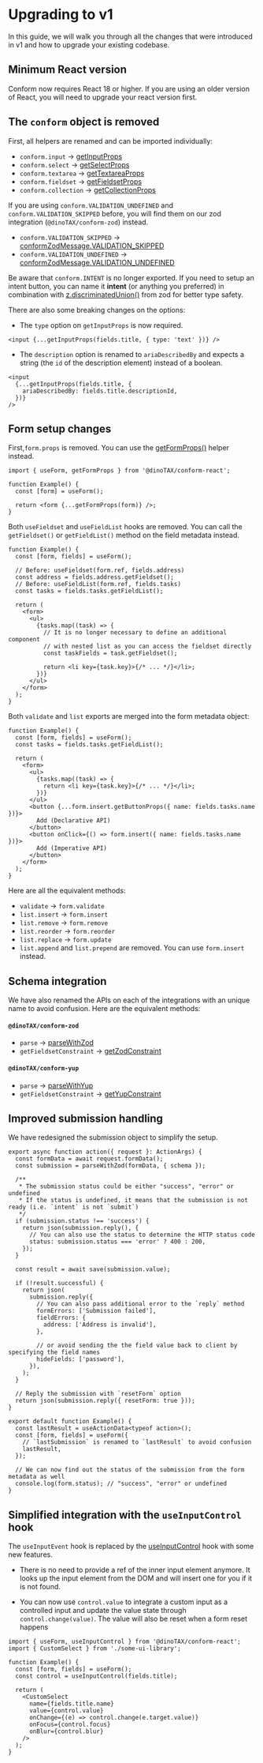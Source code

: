 # Upgrading to v1

In this guide, we will walk you through all the changes that were introduced in v1 and how to upgrade your existing codebase.

## Minimum React version

Conform now requires React 18 or higher. If you are using an older version of React, you will need to upgrade your react version first.

## The `conform` object is removed

First, all helpers are renamed and can be imported individually:

- `conform.input` -> [getInputProps](./api/react/getInputProps.md)
- `conform.select` -> [getSelectProps](./api/react/getSelectProps.md)
- `conform.textarea` -> [getTextareaProps](./api/react/getTextareaProps.md)
- `conform.fieldset` -> [getFieldsetProps](./api/react/getFieldsetProps.md)
- `conform.collection` -> [getCollectionProps](./api/react/getCollectionProps.md)

If you are using `conform.VALIDATION_UNDEFINED` and `conform.VALIDATION_SKIPPED` before, you will find them on our zod integration (`@dinoTAX/conform-zod`) instead.

- `conform.VALIDATION_SKIPPED` -> [conformZodMessage.VALIDATION_SKIPPED](./api/zod/conformZodMessage.md#conformzodmessagevalidation_skipped)
- `conform.VALIDATION_UNDEFINED` -> [conformZodMessage.VALIDATION_UNDEFINED](./api/zod/conformZodMessage.md#conformzodmessagevalidation_undefined)

Be aware that `conform.INTENT` is no longer exported. If you need to setup an intent button, you can name it **intent** (or anything you preferred) in combination with [z.discriminatedUnion()](https://zod.dev/?id=discriminated-unions) from zod for better type safety.

There are also some breaking changes on the options:

- The `type` option on `getInputProps` is now required.

```tsx
<input {...getInputProps(fields.title, { type: 'text' })} />
```

- The `description` option is renamed to `ariaDescribedBy` and expects a string (the `id` of the description element) instead of a boolean.

```tsx
<input
  {...getInputProps(fields.title, {
    ariaDescribedBy: fields.title.descriptionId,
  })}
/>
```

## Form setup changes

First,`form.props` is removed. You can use the [getFormProps()](./api/react/getFormProps.md) helper instead.

```tsx
import { useForm, getFormProps } from '@dinoTAX/conform-react';

function Example() {
  const [form] = useForm();

  return <form {...getFormProps(form)} />;
}
```

Both `useFieldset` and `useFieldList` hooks are removed. You can call the `getFieldset()` or `getFieldList()` method on the field metadata instead.

```tsx
function Example() {
  const [form, fields] = useForm();

  // Before: useFieldset(form.ref, fields.address)
  const address = fields.address.getFieldset();
  // Before: useFieldList(form.ref, fields.tasks)
  const tasks = fields.tasks.getFieldList();

  return (
    <form>
      <ul>
        {tasks.map((task) => {
          // It is no longer necessary to define an additional component
          // with nested list as you can access the fieldset directly
          const taskFields = task.getFieldset();

          return <li key={task.key}>{/* ... */}</li>;
        })}
      </ul>
    </form>
  );
}
```

Both `validate` and `list` exports are merged into the form metadata object:

```tsx
function Example() {
  const [form, fields] = useForm();
  const tasks = fields.tasks.getFieldList();

  return (
    <form>
      <ul>
        {tasks.map((task) => {
          return <li key={task.key}>{/* ... */}</li>;
        })}
      </ul>
      <button {...form.insert.getButtonProps({ name: fields.tasks.name })}>
        Add (Declarative API)
      </button>
      <button onClick={() => form.insert({ name: fields.tasks.name })}>
        Add (Imperative API)
      </button>
    </form>
  );
}
```

Here are all the equivalent methods:

- `validate` -> `form.validate`
- `list.insert` -> `form.insert`
- `list.remove` -> `form.remove`
- `list.reorder` -> `form.reorder`
- `list.replace` -> `form.update`
- `list.append` and `list.prepend` are removed. You can use `form.insert` instead.

## Schema integration

We have also renamed the APIs on each of the integrations with an unique name to avoid confusion. Here are the equivalent methods:

#### `@dinoTAX/conform-zod`

- `parse` -> [parseWithZod](./api/zod/parseWithZod.md)
- `getFieldsetConstraint` -> [getZodConstraint](./api/zod/getZodConstraint.md)

#### `@dinoTAX/conform-yup`

- `parse` -> [parseWithYup](./api/yup/parseWithYup.md)
- `getFieldsetConstraint` -> [getYupConstraint](./api/yup/getYupConstraint.md)

## Improved submission handling

We have redesigned the submission object to simplify the setup.

```tsx
export async function action({ request }: ActionArgs) {
  const formData = await request.formData();
  const submission = parseWithZod(formData, { schema });

  /**
   * The submission status could be either "success", "error" or undefined
   * If the status is undefined, it means that the submission is not ready (i.e. `intent` is not `submit`)
   */
  if (submission.status !== 'success') {
    return json(submission.reply(), {
      // You can also use the status to determine the HTTP status code
      status: submission.status === 'error' ? 400 : 200,
    });
  }

  const result = await save(submission.value);

  if (!result.successful) {
    return json(
      submission.reply({
        // You can also pass additional error to the `reply` method
        formErrors: ['Submission failed'],
        fieldErrors: {
          address: ['Address is invalid'],
        },

        // or avoid sending the the field value back to client by specifying the field names
        hideFields: ['password'],
      }),
    );
  }

  // Reply the submission with `resetForm` option
  return json(submission.reply({ resetForm: true }));
}

export default function Example() {
  const lastResult = useActionData<typeof action>();
  const [form, fields] = useForm({
    // `lastSubmission` is renamed to `lastResult` to avoid confusion
    lastResult,
  });

  // We can now find out the status of the submission from the form metadata as well
  console.log(form.status); // "success", "error" or undefined
}
```

## Simplified integration with the `useInputControl` hook

The `useInputEvent` hook is replaced by the [useInputControl](./api/react/useInputControl.md) hook with some new features.

- There is no need to provide a ref of the inner input element anymore. It looks up the input element from the DOM and will insert one for you if it is not found.

- You can now use `control.value` to integrate a custom input as a controlled input and update the value state through `control.change(value)`. The value will also be reset when a form reset happens

```tsx
import { useForm, useInputControl } from '@dinoTAX/conform-react';
import { CustomSelect } from './some-ui-library';

function Example() {
  const [form, fields] = useForm();
  const control = useInputControl(fields.title);

  return (
    <CustomSelect
      name={fields.title.name}
      value={control.value}
      onChange={(e) => control.change(e.target.value)}
      onFocus={control.focus}
      onBlur={control.blur}
    />
  );
}
```
